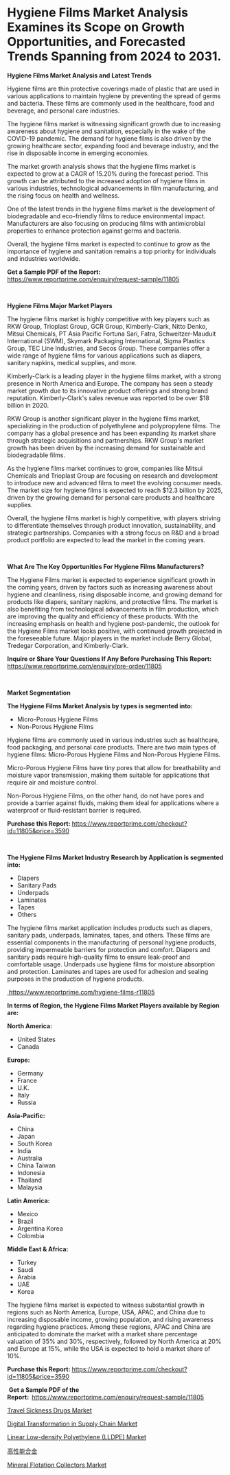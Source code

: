 <p><h1>Hygiene Films Market Analysis Examines its Scope on Growth Opportunities, and Forecasted Trends Spanning from 2024 to 2031.</h1></p><p><strong>Hygiene Films Market Analysis and Latest Trends</strong></p>
<p><p>Hygiene films are thin protective coverings made of plastic that are used in various applications to maintain hygiene by preventing the spread of germs and bacteria. These films are commonly used in the healthcare, food and beverage, and personal care industries.</p><p>The hygiene films market is witnessing significant growth due to increasing awareness about hygiene and sanitation, especially in the wake of the COVID-19 pandemic. The demand for hygiene films is also driven by the growing healthcare sector, expanding food and beverage industry, and the rise in disposable income in emerging economies.</p><p>The market growth analysis shows that the hygiene films market is expected to grow at a CAGR of 15.20% during the forecast period. This growth can be attributed to the increased adoption of hygiene films in various industries, technological advancements in film manufacturing, and the rising focus on health and wellness.</p><p>One of the latest trends in the hygiene films market is the development of biodegradable and eco-friendly films to reduce environmental impact. Manufacturers are also focusing on producing films with antimicrobial properties to enhance protection against germs and bacteria.</p><p>Overall, the hygiene films market is expected to continue to grow as the importance of hygiene and sanitation remains a top priority for individuals and industries worldwide.</p></p>
<p><strong>Get a Sample PDF of the Report:&nbsp;</strong> <a href="https://www.reportprime.com/enquiry/request-sample/11805">https://www.reportprime.com/enquiry/request-sample/11805</a></p>
<p>&nbsp;</p>
<p><strong>Hygiene Films Major Market Players</strong></p>
<p><p>The hygiene films market is highly competitive with key players such as RKW Group, Trioplast Group, GCR Group, Kimberly-Clark, Nitto Denko, Mitsui Chemicals, PT Asia Pacific Fortuna Sari, Fatra, Schweitzer-Mauduit International (SWM), Skymark Packaging International, Sigma Plastics Group, TEC Line Industries, and Secos Group. These companies offer a wide range of hygiene films for various applications such as diapers, sanitary napkins, medical supplies, and more.</p><p>Kimberly-Clark is a leading player in the hygiene films market, with a strong presence in North America and Europe. The company has seen a steady market growth due to its innovative product offerings and strong brand reputation. Kimberly-Clark's sales revenue was reported to be over $18 billion in 2020.</p><p>RKW Group is another significant player in the hygiene films market, specializing in the production of polyethylene and polypropylene films. The company has a global presence and has been expanding its market share through strategic acquisitions and partnerships. RKW Group's market growth has been driven by the increasing demand for sustainable and biodegradable films.</p><p>As the hygiene films market continues to grow, companies like Mitsui Chemicals and Trioplast Group are focusing on research and development to introduce new and advanced films to meet the evolving consumer needs. The market size for hygiene films is expected to reach $12.3 billion by 2025, driven by the growing demand for personal care products and healthcare supplies.</p><p>Overall, the hygiene films market is highly competitive, with players striving to differentiate themselves through product innovation, sustainability, and strategic partnerships. Companies with a strong focus on R&D and a broad product portfolio are expected to lead the market in the coming years.</p></p>
<p>&nbsp;</p>
<p><strong>What Are The Key Opportunities For Hygiene Films Manufacturers?</strong></p>
<p><p>The Hygiene Films market is expected to experience significant growth in the coming years, driven by factors such as increasing awareness about hygiene and cleanliness, rising disposable income, and growing demand for products like diapers, sanitary napkins, and protective films. The market is also benefiting from technological advancements in film production, which are improving the quality and efficiency of these products. With the increasing emphasis on health and hygiene post-pandemic, the outlook for the Hygiene Films market looks positive, with continued growth projected in the foreseeable future. Major players in the market include Berry Global, Tredegar Corporation, and Kimberly-Clark.</p></p>
<p><strong>Inquire or Share Your Questions If Any Before Purchasing This Report:</strong> <a href="https://www.reportprime.com/enquiry/pre-order/11805">https://www.reportprime.com/enquiry/pre-order/11805</a></p>
<p>&nbsp;</p>
<p><strong>Market Segmentation</strong></p>
<p><strong>The Hygiene Films Market Analysis by types is segmented into:</strong></p>
<p><ul><li>Micro-Porous Hygiene Films</li><li>Non-Porous Hygiene Films</li></ul></p>
<p><p>Hygiene films are commonly used in various industries such as healthcare, food packaging, and personal care products. There are two main types of hygiene films: Micro-Porous Hygiene Films and Non-Porous Hygiene Films. </p><p>Micro-Porous Hygiene Films have tiny pores that allow for breathability and moisture vapor transmission, making them suitable for applications that require air and moisture control. </p><p>Non-Porous Hygiene Films, on the other hand, do not have pores and provide a barrier against fluids, making them ideal for applications where a waterproof or fluid-resistant barrier is required.</p></p>
<p><strong>Purchase this Report:&nbsp;</strong><a href="https://www.reportprime.com/checkout?id=11805&price=3590">https://www.reportprime.com/checkout?id=11805&price=3590</a></p>
<p>&nbsp;</p>
<p><strong>The Hygiene Films Market Industry Research by Application is segmented into:</strong></p>
<p><ul><li>Diapers</li><li>Sanitary Pads</li><li>Underpads</li><li>Laminates</li><li>Tapes</li><li>Others</li></ul></p>
<p><p>The hygiene films market application includes products such as diapers, sanitary pads, underpads, laminates, tapes, and others. These films are essential components in the manufacturing of personal hygiene products, providing impermeable barriers for protection and comfort. Diapers and sanitary pads require high-quality films to ensure leak-proof and comfortable usage. Underpads use hygiene films for moisture absorption and protection. Laminates and tapes are used for adhesion and sealing purposes in the production of hygiene products.</p></p>
<p><a href="https://www.reportprime.com/hygiene-films-r11805">&nbsp;https://www.reportprime.com/hygiene-films-r11805</a></p>
<p><strong>In terms of Region, the Hygiene Films Market Players available by Region are:</strong></p>
<p>
    <p> <strong> North America: </strong>
        <ul>
            <li>United States</li>
            <li>Canada</li>
        </ul>
        </p> 
    <p> <strong> Europe: </strong>
        <ul>
            <li>Germany</li>
            <li>France</li>
            <li>U.K.</li>
            <li>Italy</li>
            <li>Russia</li>
        </ul>
        </p> 
    <p> <strong> Asia-Pacific: </strong>
        <ul>
            <li>China</li>
            <li>Japan</li>
            <li>South Korea</li>
            <li>India</li>
            <li>Australia</li>
            <li>China Taiwan</li>
            <li>Indonesia</li>
            <li>Thailand</li>
            <li>Malaysia</li>
        </ul>
        </p> 
    <p> <strong> Latin America: </strong>
        <ul>
            <li>Mexico</li>
            <li>Brazil</li>
            <li>Argentina Korea</li>
            <li>Colombia</li>
        </ul>
        </p> 
    <p> <strong> Middle East & Africa: </strong>
        <ul>
            <li>Turkey</li>
            <li>Saudi</li>
            <li>Arabia</li>
            <li>UAE</li>
            <li>Korea</li>
        </ul>
    </p>
    </p>
<p><p>The hygiene films market is expected to witness substantial growth in regions such as North America, Europe, USA, APAC, and China due to increasing disposable income, growing population, and rising awareness regarding hygiene practices. Among these regions, APAC and China are anticipated to dominate the market with a market share percentage valuation of 35% and 30%, respectively, followed by North America at 20% and Europe at 15%, while the USA is expected to hold a market share of 10%.</p></p>
<p><strong>Purchase this Report: </strong><a href="https://www.reportprime.com/checkout?id=11805&price=3590">https://www.reportprime.com/checkout?id=11805&price=3590</a></p>
<p>&nbsp;<strong>Get a Sample PDF of the Report:&nbsp;&nbsp;</strong><a href="https://www.reportprime.com/enquiry/request-sample/11805">https://www.reportprime.com/enquiry/request-sample/11805</a></p>
<p><strong></strong></p>
<p><p><a href="https://www.linkedin.com/pulse/insights-travel-sickness-drugs-industry-market-financial-xx99c">Travel Sickness Drugs Market</a></p><p><a href="https://issuu.com/reportprime-2/docs/digital-transformation-in-supply-chain-market-size">Digital Transformation in Supply Chain Market</a></p><p><a href="https://medium.com/@jordymiller63/an-in-depth-analysis-of-the-global-linear-low-density-polyethylene-lldpe-market-scope-and-its-3a89fdd4e96e">Linear Low-density Polyethylene (LLDPE) Market</a></p><p><a href="https://medium.com/@ronaldowens626/%E9%AB%98%E6%80%A7%E8%83%BD%E5%90%88%E9%87%91%E5%B8%82%E5%A0%B4-%E3%82%B0%E3%83%AD%E3%83%BC%E3%83%90%E3%83%AB%E5%B8%82%E5%A0%B4%E3%82%B7%E3%82%A7%E3%82%A2%E3%81%A8%E3%83%A9%E3%83%B3%E3%82%AD%E3%83%B3%E3%82%B0-%E5%85%A8%E4%BD%93%E3%81%AE%E8%B2%A9%E5%A3%B2%E3%81%A8%E9%9C%80%E8%A6%81%E4%BA%88%E6%B8%AC2024%E5%B9%B4-2031%E5%B9%B4-6fabc9167c04">高性能合金</a></p><p><a href="https://medium.com/@jordymiller63/mineral-flotation-collectors-market-size-is-growing-at-cagr-of-9-9-f5a652ce9a78">Mineral Flotation Collectors Market</a></p></p>